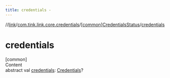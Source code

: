 ```yaml
---
title: credentials -
---
```

//[link](../../index.md)/[com.tink.link.core.credentials](../index.md)/[[common]CredentialsStatus](index.md)/[credentials](credentials.md)



# credentials  
[common]  
Content  
abstract val [credentials](credentials.md): [Credentials](../../com.tink.model.credentials/[common]-credentials/index.md)?  



